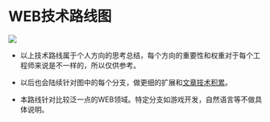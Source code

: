 # WEB技术路线图
![](https://raw.githubusercontent.com/LC2010/roadmap/master/roadmap.png)

* 以上技术路线属于个人方向的思考总结，每个方向的重要性和权重对于每个工程师来说是不一样的，所以仅供参考。

* 以后也会陆续针对图中的每个分支，做更细的扩展和[文章技术积累](https://github.com/LC2010/lc2010.github.com/labels/blog)。

* 本路线针对比较泛一点的WEB领域。特定分支如游戏开发，自然语言等不做具体说明。
